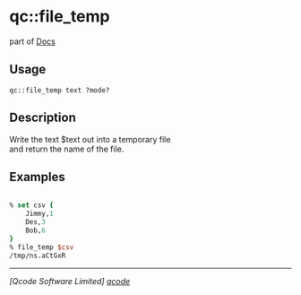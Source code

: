 qc::file_temp
=============

part of [Docs](.)

Usage
-----
`qc::file_temp text ?mode?`

Description
-----------
Write the text $text out into a temporary file<br/>and return the name of the file.

Examples
--------
```tcl

% set csv {
    Jimmy,1
    Des,3
    Bob,6
}
% file_temp $csv
/tmp/ns.aCtGxR

```

----------------------------------
*[Qcode Software Limited] [qcode]*

[qcode]: www.qcode.co.uk "Qcode Software"